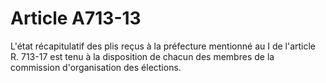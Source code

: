 # Article A713-13

L'état récapitulatif des plis reçus à la préfecture mentionné au I de l'article R. 713-17 est tenu à la disposition de chacun des membres de la commission d'organisation des élections.
